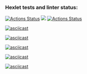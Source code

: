 ### Hexlet tests and linter status:
[![Actions Status](https://github.com/542993/frontend-project-lvl1/workflows/hexlet-check/badge.svg)](https://github.com/542993/frontend-project-lvl1/actions)
<a href="https://codeclimate.com/github/542993/frontend-project-lvl1/maintainability"><img src="https://api.codeclimate.com/v1/badges/b1ee8ef0221576c495a2/maintainability" /></a>
[![Actions Status](https://github.com/542993/frontend-project-lvl1/workflows/linter-check/badge.svg)](https://github.com/542993/frontend-project-lvl1/actions)

[![asciicast](https://asciinema.org/a/3MeBuvuIkkz85qH7hMjAM1NgC.svg)](https://asciinema.org/a/3MeBuvuIkkz85qH7hMjAM1NgC)

[![asciicast](https://asciinema.org/a/jf8ZbQQSFycI7FRYmcp17SWSM.svg)](https://asciinema.org/a/jf8ZbQQSFycI7FRYmcp17SWSM)

[![asciicast](https://asciinema.org/a/UBLYXovEVHOxijSw6yQ0F1G88.svg)](https://asciinema.org/a/UBLYXovEVHOxijSw6yQ0F1G88)

[![asciicast](https://asciinema.org/a/HqVxQHUfthImJeNgzkVD2xNpD.svg)](https://asciinema.org/a/HqVxQHUfthImJeNgzkVD2xNpD)

[![asciicast](https://asciinema.org/a/U7FJpfC0BoG1KN9HU8DRsuCrj.svg)](https://asciinema.org/a/U7FJpfC0BoG1KN9HU8DRsuCrj)